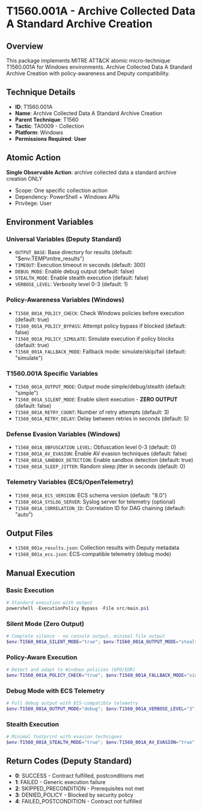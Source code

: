 # T1560.001A - Archive Collected Data A Standard Archive Creation

## Overview
This package implements MITRE ATT&CK atomic micro-technique T1560.001A for Windows environments. Archive Collected Data A Standard Archive Creation with policy-awareness and Deputy compatibility.

## Technique Details
- **ID**: T1560.001A
- **Name**: Archive Collected Data A Standard Archive Creation
- **Parent Technique**: T1560
- **Tactic**: TA0009 - Collection
- **Platform**: Windows
- **Permissions Required**: **User**

## Atomic Action
**Single Observable Action**: archive collected data a standard archive creation ONLY
- Scope: One specific collection action
- Dependency: PowerShell + Windows APIs
- Privilege: User

## Environment Variables

### Universal Variables (Deputy Standard)
- `OUTPUT_BASE`: Base directory for results (default: "$env:TEMP\mitre_results")
- `TIMEOUT`: Execution timeout in seconds (default: 300)
- `DEBUG_MODE`: Enable debug output (default: false)
- `STEALTH_MODE`: Enable stealth execution (default: false)
- `VERBOSE_LEVEL`: Verbosity level 0-3 (default: 1)

### Policy-Awareness Variables (Windows)
- `T1560_001A_POLICY_CHECK`: Check Windows policies before execution (default: true)
- `T1560_001A_POLICY_BYPASS`: Attempt policy bypass if blocked (default: false)
- `T1560_001A_POLICY_SIMULATE`: Simulate execution if policy blocks (default: true)
- `T1560_001A_FALLBACK_MODE`: Fallback mode: simulate/skip/fail (default: "simulate")

### T1560.001A Specific Variables
- `T1560_001A_OUTPUT_MODE`: Output mode simple/debug/stealth (default: "simple")
- `T1560_001A_SILENT_MODE`: Enable silent execution - **ZERO OUTPUT** (default: false)
- `T1560_001A_RETRY_COUNT`: Number of retry attempts (default: 3)
- `T1560_001A_RETRY_DELAY`: Delay between retries in seconds (default: 5)

### Defense Evasion Variables (Windows)
- `T1560_001A_OBFUSCATION_LEVEL`: Obfuscation level 0-3 (default: 0)
- `T1560_001A_AV_EVASION`: Enable AV evasion techniques (default: false)
- `T1560_001A_SANDBOX_DETECTION`: Enable sandbox detection (default: true)
- `T1560_001A_SLEEP_JITTER`: Random sleep jitter in seconds (default: 0)

### Telemetry Variables (ECS/OpenTelemetry)
- `T1560_001A_ECS_VERSION`: ECS schema version (default: "8.0")
- `T1560_001A_SYSLOG_SERVER`: Syslog server for telemetry (optional)
- `T1560_001A_CORRELATION_ID`: Correlation ID for DAG chaining (default: "auto")

## Output Files
- `t1560_001a_results.json`: Collection results with Deputy metadata
- `t1560_001a_ecs.json`: ECS-compatible telemetry (debug mode)

## Manual Execution

### Basic Execution
```powershell
# Standard execution with output
powershell -ExecutionPolicy Bypass -File src/main.ps1
```

### Silent Mode (Zero Output)
```powershell
# Complete silence - no console output, minimal file output
$env:T1560_001A_SILENT_MODE="true"; $env:T1560_001A_OUTPUT_MODE="stealth"; powershell -ExecutionPolicy Bypass -File src/main.ps1
```

### Policy-Aware Execution
```powershell
# Detect and adapt to Windows policies (GPO/EDR)
$env:T1560_001A_POLICY_CHECK="true"; $env:T1560_001A_FALLBACK_MODE="simulate"; powershell -ExecutionPolicy Bypass -File src/main.ps1
```

### Debug Mode with ECS Telemetry
```powershell
# Full debug output with ECS-compatible telemetry
$env:T1560_001A_OUTPUT_MODE="debug"; $env:T1560_001A_VERBOSE_LEVEL="3"; $env:T1560_001A_ECS_VERSION="8.0"; powershell -ExecutionPolicy Bypass -File src/main.ps1
```

### Stealth Execution
```powershell
# Minimal footprint with evasion techniques
$env:T1560_001A_STEALTH_MODE="true"; $env:T1560_001A_AV_EVASION="true"; $env:T1560_001A_OBFUSCATION_LEVEL="2"; powershell -ExecutionPolicy Bypass -File src/main.ps1
```

## Return Codes (Deputy Standard)
- **0**: SUCCESS - Contract fulfilled, postconditions met
- **1**: FAILED - Generic execution failure
- **2**: SKIPPED_PRECONDITION - Prerequisites not met
- **3**: DENIED_POLICY - Blocked by security policy
- **4**: FAILED_POSTCONDITION - Contract not fulfilled